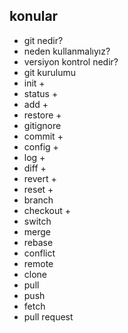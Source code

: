 ## konular
- git nedir?
- neden kullanmalıyız?
- versiyon kontrol nedir?
- git kurulumu
- init +
- status +
- add +
- restore +
- gitignore
- commit +
- config +
- log +
- diff +
- revert +
- reset +
- branch
- checkout +
- switch
- merge
- rebase
- conflict
- remote
- clone
- pull
- push
- fetch
- pull request

